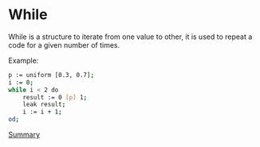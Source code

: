 # While

While is a structure to iterate from one value to other, it is used to repeat a code for
a given number of times.

Example:
```sh
p := uniform [0.3, 0.7];
i := 0;
while i < 2 do 
    result := 0 [p] 1;
    leak result;
    i := i + 1;
od;
```

[Summary](https://github.com/gleisonsdm/Kuifje-Documentation)

